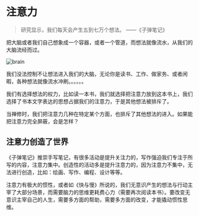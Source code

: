# 注意力


> 研究显示，我们每天会产生五到七万个想法。 ——《子弹笔记》

把大脑或者我们自己想象成一个容器，或者一个管道，而想法就像流水，从我们的大脑流经而过。

![brain](images/brain-ideas.png)

我们没法控制不让想法进入我们的大脑，无论你是读书、工作、做家务、或者闲暇，各种想法就像流水冲刷。。。。。。

我们有选择想法的权力，比如读一本书，我们就选择把注意力放到这本书上，我们选择了书本文字表达的思想占据我们的注意力，于是其他想法被排斥了。

当禅修时，我们把注意力几种在特定某个方面，也排斥了其他想法的进入。如果能把注意力完全屏蔽，会是怎样？

## 注意力创造了世界

《子弹笔记》推崇手写笔记，有很多活动是提升关注力的，写作强迫我们专注于所写的内容，注意力集中。创造性的活动多是提升注意力的，因为注意力不集中，无法进行创造，比如：绘画、写作、编程、设计等等。

注意力有极大的惯性，或者如《快与慢》所说的，我们无意识产生的想法与行动主宰了大部分场景，而需要脑力的思维更耗费心力（需要再次阅读本书）。要改变无意识主宰自己的人生，需要多方面的帮助，需要多方面的改变，才能撬动惯性思维。
